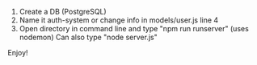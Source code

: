 1. Create a DB (PostgreSQL)
2. Name it auth-system or change info in models/user.js line 4
3. Open directory in command line and type "npm run runserver" (uses nodemon)
Can also type "node server.js"

Enjoy!